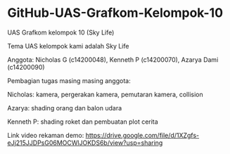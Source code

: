 # GitHub-UAS-Grafkom-Kelompok-10
UAS Grafkom kelompok 10 (Sky Life)

Tema UAS kelompok kami adalah Sky Life

Anggota: Nicholas G (c14200048), Kenneth P (c14200070), Azarya Dami (c14200090)

Pembagian tugas masing masing anggota:

Nicholas: kamera, pergerakan kamera, pemutaran kamera, collision

Azarya: shading orang dan balon udara

Kenneth P: shading roket dan pembuatan plot cerita

Link video rekaman demo: https://drive.google.com/file/d/1XZgfs-eJj215JJDPsG06MOCWlJOKDS6b/view?usp=sharing

